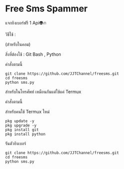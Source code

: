 # Free Sms Spammer

แจกยิงเบอร์ฟรี 1 Api👽🔥

วิธีใช้ : 

(สำหรับในคอม)

สิ่งที่ต้องใช้ : Git Bash , Python 

คำสั่งตามนี้

```
git clone https://github.com/JJTChannel/freesms.git
cd freesms
python sms.py
```

สำหรับในโทรศัพท์ เหมือนกันแต่ใช้แค่ Termux

คำสั่งตามนี้

สำหรับคนใช้ Termux ใหม่

```
pkg update -y
pkg upgrade -y
pkg install git
pkg install python
```

รันตัวยิงเบอร์
```
git clone https://github.com/JJTChannel/freesms.git
cd freesms
python sms.py
```
